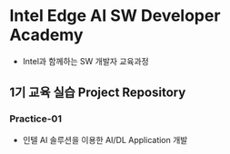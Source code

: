 # Intel Edge AI SW Developer Academy

* Intel과 함께하는 SW 개발자 교육과정

## 1기 교육 실습 Project Repository

### Practice-01

* 인텔 AI 솔루션을 이용한 AI/DL Application 개발

